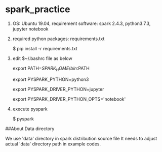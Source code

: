 # spark_practice
1. OS: Ubuntu 19.04, requirement software: spark 2.4.3, python3.7.3, jupyter notebook

2. required python packages: requirements.txt

   $ pip install -r requirements.txt

3. edit $~/.bashrc file as below

   export PATH=$SPARK_HOME/bin:$PATH

   export PYSPARK_PYTHON=python3

   export PYSPARK_DRIVER_PYTHON=jupyter

   export PYSPARK_DRIVER_PYTHON_OPTS='notebook'

4. execute pyspark

   $ pyspark


##About Data directory

We use 'data' directory in spark distribution source file
It needs to adjust actual 'data' directory path in example codes.


